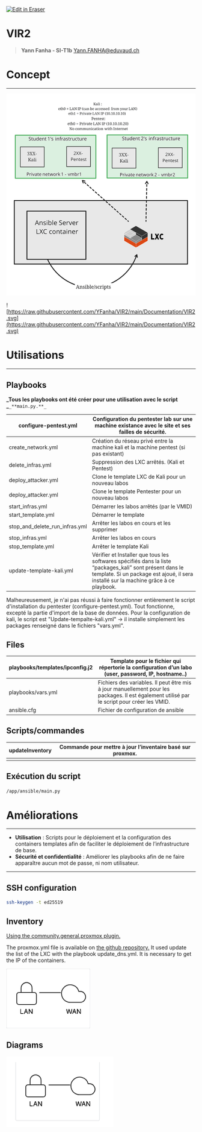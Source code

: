 <p><a target="_blank" href="https://app.eraser.io/workspace/OWdL5M6z0pbWMYSQTTu4" id="edit-in-eraser-github-link"><img alt="Edit in Eraser" src="https://firebasestorage.googleapis.com/v0/b/second-petal-295822.appspot.com/o/images%2Fgithub%2FOpen%20in%20Eraser.svg?alt=media&amp;token=968381c8-a7e7-472a-8ed6-4a6626da5501"></a></p>

# VIR2
>  **Yann Fanha - SI-T1b**
[﻿Yann.FANHA@eduvaud.ch](mailto:Yann.FANHA@eduvaud.ch) 

# Concept
---

![VIR2(2).png](https://github.com/YFanha/VIR2/blob/main/Documentation/VIR2.svg "")

![﻿https://raw.githubusercontent.com/YFanha/VIR2/main/Documentation/VIR2.svg](https://raw.githubusercontent.com/YFanha/VIR2/main/Documentation/VIR2.svg) 

# Utilisations
---

## Playbooks
**_Tous les playbooks ont été créer pour une utilisation avec le script _**`_**main.py.**_` 

| configure-pentest.yml | Configuration du pentester lab sur une machine existance avec le site et ses failles de sécurité. |
| ----- | ----- |
| create_network.yml | Création du réseau privé entre la machine kali et la machine pentest (si pas existant) |
| delete_infras.yml | Suppression des LXC arrêtés. (Kali et Pentest) |
| deploy_attacker.yml | Clone le template LXC de Kali pour un nouveau labos |
| deploy_attacker.yml | Clone le template Pentester pour un nouveau labos |
| start_infras.yml | Démarrer les labos arrêtés (par le VMID) |
| start_template.yml | Démarrer le template |
| stop_and_delete_run_infras.yml | Arrêter les labos en cours et les supprimer |
| stop_infras.yml | Arrêter les labos en cours |
| stop_template.yml | Arrêter le template Kali |
| update-template-kali.yml | Vérifier et Installer que tous les softwares spécifiés dans la liste “packages_kali” sont présent dans le template. Si un package est ajoué, il sera installé sur la machine grâce à ce playbook. |
Malheureusement, je n'ai pas réussi à faire fonctionner entièrement le script d'installation du pentester (configure-pentest.yml). Tout fonctionne, excepté la partie d'import de la base de données.
Pour la configuration de kali, le script est "Update-tempalte-kali.yml" -> il installe simplement les packages renseigné dans le fichiers "vars.yml".

## Files
| playbooks/templates/ipconfig.j2 | Template pour le fichier qui répertorie la configuration d’un labo (user, password, IP, hostname..) |
| ----- | ----- |
| playbooks/vars.yml | Fichiers des variables. Il peut être mis à jour manuellement pour les packages. Il est également utilisé par le script pour créer les VMID. |
| ansible.cfg | Fichier de configuration de ansible |
## Scripts/commandes
| updateInventory | Commande pour mettre à jour l’inventaire basé sur proxmox. |
| ----- | ----- |
|  |  |
## Exécution du script
```bash
/app/ansible/main.py
```
# Améliorations
---

- **Utilisation** : Scripts pour le déploiement et la configuration des containers templates afin de faciliter le déploiement de l’infrastructure de base.
- **Sécurité et confidentialité** : Améliorer les playbooks afin de ne faire apparaître aucun mot de passe, ni nom utilisateur.
---

## SSH configuration
```bash
ssh-keygen -t ed25519
```
## Inventory
[﻿Using the community.general.proxmox plugin.](https://docs.ansible.com/ansible/latest/collections/community/general/proxmox_inventory.html) 

The proxmox.yml file is available on [﻿the github repository.](https://github.com/YFanha/VIR2/blob/main/inventory/proxmox.yml) It used update the list of the LXC with the playbook update_dns.yml. It is necessary to get the IP of the containers.



![Figure 1](/.eraser/OWdL5M6z0pbWMYSQTTu4___uz7sTbrDV2bvpLzex5kzFZIrBMH2___---figure---x6i6uErPWngvnK0782V5D---figure---YvTBTGkN5wxLD_szByHeVQ.png "Figure 1")

 


<!-- eraser-additional-content -->
## Diagrams
<!-- eraser-additional-files -->
<a href="/README-cloud-architecture-1.eraserdiagram" data-element-id="p8fqXPnaMOc_q6EKQg8nu"><img src="/.eraser/OWdL5M6z0pbWMYSQTTu4___uz7sTbrDV2bvpLzex5kzFZIrBMH2___---diagram----f156fe8af359277e15d6b668f24b0d19.png" alt="" data-element-id="p8fqXPnaMOc_q6EKQg8nu" /></a>
<!-- end-eraser-additional-files -->
<!-- end-eraser-additional-content -->
<!--- Eraser file: https://app.eraser.io/workspace/OWdL5M6z0pbWMYSQTTu4 --->
